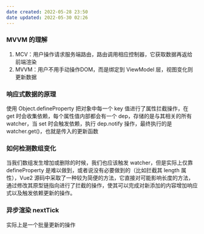 ```yaml
---
date created: 2022-05-28 23:50
date updated: 2022-05-30 02:26
---
```


### MVVM 的理解

1. MCV：用户操作请求服务端路由，路由调用相应控制器，它获取数据再返给前端渲染
2. MVVM：用户不用手动操作DOM，而是绑定到 ViewModel 层，视图变化则更新数据

### 响应式数据的原理

使用 Object.defineProperty 把对象中每一个 key 值进行了属性拦截操作，在 get 时会收集依赖，每个属性值内部都会有一个 dep，存储的是与其相关的所有 watcher，当 set 时会触发依赖，执行 dep.notify 操作，最终执行的是 watcher.get()，也就是传入的更新函数

### 如何检测数组变化

当我们数组发生增加或删除的时候，我们也应该触发 watcher，但是实际上仅靠 defineProperty 是难以做到，或者说没有必要做到的（比如拦截其 length 属性），Vue2 源码中采取了一种较为简便的方法，它直接对可能影响长度的方法，通过修改其原型链指向进行了拦截的操作，使其可以完成对新添加的内容增加响应式以及触发依赖更新的操作。

### 异步渲染 nextTick

实际上是一个批量更新的操作